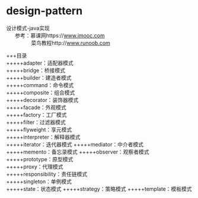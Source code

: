 # design-pattern
设计模式-java实现  
&nbsp;&nbsp;&nbsp;&nbsp;&nbsp;
参考：慕课网https://www.imooc.com  
&nbsp;&nbsp;&nbsp;&nbsp;&nbsp;&nbsp;&nbsp;&nbsp;
&nbsp;&nbsp;&nbsp;&nbsp;&nbsp;&nbsp;&nbsp;
菜鸟教程http://www.runoob.com

+++目录  
+++++adapter：适配器模式  
+++++bridge：桥接模式  
+++++builder：建造者模式  
+++++command：命令模式  
+++++composite：组合模式   
+++++decorator：装饰器模式  
+++++facade：外观模式    
+++++factory：工厂模式   
+++++filter：过滤器模式  
+++++flyweight：享元模式  
+++++interpreter：解释器模式  
+++++iterator：迭代器模式 
+++++mediator：中介者模式   
+++++memento：备忘录模式 
+++++observer：观察者模式  
+++++prototype：原型模式   
+++++proxy：代理模式  
+++++responsibility：责任链模式  
+++++singleton：单例模式  
+++++state：状态模式
+++++strategy：策略模式 
+++++template：模板模式 

